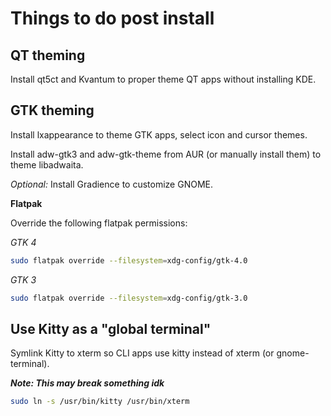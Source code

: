 # Things to do post install

## QT theming

Install qt5ct and Kvantum to proper theme QT apps without installing KDE.

## GTK theming

Install lxappearance to theme GTK apps, select icon and cursor themes.

Install adw-gtk3 and adw-gtk-theme from AUR (or manually install them) to theme libadwaita.

_Optional:_ Install Gradience to customize GNOME.

**Flatpak**

Override the following flatpak permissions:

_GTK 4_

```bash
sudo flatpak override --filesystem=xdg-config/gtk-4.0
```

_GTK 3_

```bash
sudo flatpak override --filesystem=xdg-config/gtk-3.0
```

## Use Kitty as a "global terminal"

Symlink Kitty to xterm so CLI apps use kitty instead of xterm (or gnome-terminal).

**_Note: This may break something idk_**

```bash
sudo ln -s /usr/bin/kitty /usr/bin/xterm
```
